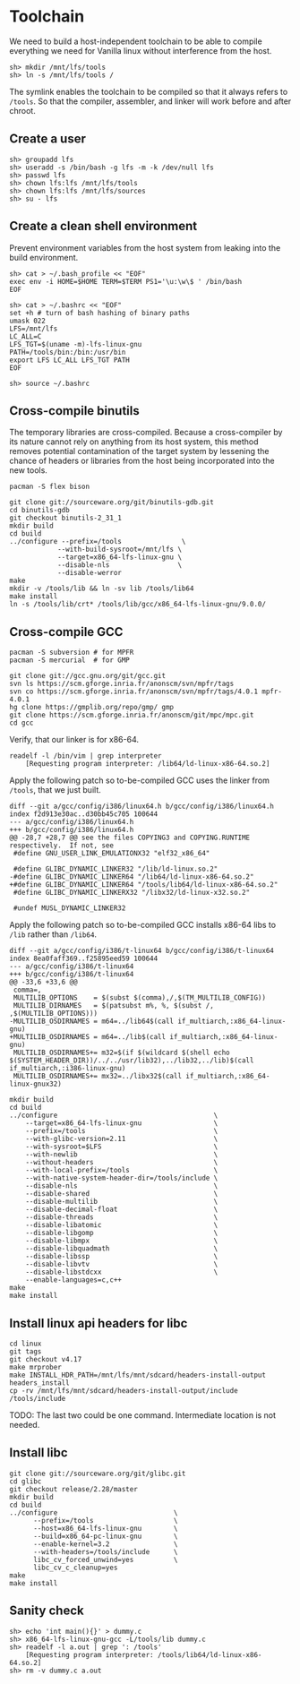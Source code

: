 # Toolchain

We need to build a host-independent toolchain to be able to compile everything we need for Vanilla linux without interference from the host.

```
sh> mkdir /mnt/lfs/tools
sh> ln -s /mnt/lfs/tools /
```

The symlink enables the toolchain to be compiled so that it always refers to `/tools`. 
So that the compiler, assembler, and linker will work before and after chroot.

## Create a user

```
sh> groupadd lfs
sh> useradd -s /bin/bash -g lfs -m -k /dev/null lfs
sh> passwd lfs
sh> chown lfs:lfs /mnt/lfs/tools
sh> chown lfs:lfs /mnt/lfs/sources
sh> su - lfs
```

## Create a clean shell environment

Prevent environment variables from the host system from leaking into the build environment.

```
sh> cat > ~/.bash_profile << "EOF"
exec env -i HOME=$HOME TERM=$TERM PS1='\u:\w\$ ' /bin/bash
EOF
```

```
sh> cat > ~/.bashrc << "EOF"
set +h # turn of bash hashing of binary paths
umask 022
LFS=/mnt/lfs
LC_ALL=C
LFS_TGT=$(uname -m)-lfs-linux-gnu
PATH=/tools/bin:/bin:/usr/bin
export LFS LC_ALL LFS_TGT PATH
EOF
```

```
sh> source ~/.bashrc
```

## Cross-compile binutils

The temporary libraries are cross-compiled. Because a cross-compiler by its nature cannot rely on anything from its host system, this method removes potential contamination of the target system by lessening the chance of headers or libraries from the host being incorporated into the new tools.

```shell
pacman -S flex bison
```

```shell
git clone git://sourceware.org/git/binutils-gdb.git
cd binutils-gdb
git checkout binutils-2_31_1
mkdir build
cd build
../configure --prefix=/tools               \
            --with-build-sysroot=/mnt/lfs \
            --target=x86_64-lfs-linux-gnu \
            --disable-nls                 \
            --disable-werror 
make
mkdir -v /tools/lib && ln -sv lib /tools/lib64
make install
ln -s /tools/lib/crt* /tools/lib/gcc/x86_64-lfs-linux-gnu/9.0.0/
```

## Cross-compile GCC

```shell
pacman -S subversion # for MPFR
pacman -S mercurial  # for GMP
```

```shell
git clone git://gcc.gnu.org/git/gcc.git
svn ls https://scm.gforge.inria.fr/anonscm/svn/mpfr/tags
svn co https://scm.gforge.inria.fr/anonscm/svn/mpfr/tags/4.0.1 mpfr-4.0.1
hg clone https://gmplib.org/repo/gmp/ gmp
git clone https://scm.gforge.inria.fr/anonscm/git/mpc/mpc.git 
cd gcc
```

Verify, that our linker is for x86-64.

```
readelf -l /bin/vim | grep interpreter
    [Requesting program interpreter: /lib64/ld-linux-x86-64.so.2]
```

Apply the following patch so to-be-compiled GCC uses the linker from `/tools`, that
we just built.

```
diff --git a/gcc/config/i386/linux64.h b/gcc/config/i386/linux64.h
index f2d913e30ac..d30bb45c705 100644
--- a/gcc/config/i386/linux64.h
+++ b/gcc/config/i386/linux64.h
@@ -28,7 +28,7 @@ see the files COPYING3 and COPYING.RUNTIME respectively.  If not, see
 #define GNU_USER_LINK_EMULATIONX32 "elf32_x86_64"
 
 #define GLIBC_DYNAMIC_LINKER32 "/lib/ld-linux.so.2"
-#define GLIBC_DYNAMIC_LINKER64 "/lib64/ld-linux-x86-64.so.2"
+#define GLIBC_DYNAMIC_LINKER64 "/tools/lib64/ld-linux-x86-64.so.2"
 #define GLIBC_DYNAMIC_LINKERX32 "/libx32/ld-linux-x32.so.2"
 
 #undef MUSL_DYNAMIC_LINKER32
 ```

Apply the following patch so to-be-compiled GCC installs x86-64 libs to `/lib`
rather than `/lib64`.

```
diff --git a/gcc/config/i386/t-linux64 b/gcc/config/i386/t-linux64
index 8ea0faff369..f25895eed59 100644
--- a/gcc/config/i386/t-linux64
+++ b/gcc/config/i386/t-linux64
@@ -33,6 +33,6 @@
 comma=,
 MULTILIB_OPTIONS    = $(subst $(comma),/,$(TM_MULTILIB_CONFIG))
 MULTILIB_DIRNAMES   = $(patsubst m%, %, $(subst /, ,$(MULTILIB_OPTIONS)))
-MULTILIB_OSDIRNAMES = m64=../lib64$(call if_multiarch,:x86_64-linux-gnu)
+MULTILIB_OSDIRNAMES = m64=../lib$(call if_multiarch,:x86_64-linux-gnu)
 MULTILIB_OSDIRNAMES+= m32=$(if $(wildcard $(shell echo $(SYSTEM_HEADER_DIR))/../../usr/lib32),../lib32,../lib)$(call if_multiarch,:i386-linux-gnu)
 MULTILIB_OSDIRNAMES+= mx32=../libx32$(call if_multiarch,:x86_64-linux-gnux32)
```

```
mkdir build
cd build
../configure                                       \
    --target=x86_64-lfs-linux-gnu                  \
    --prefix=/tools                                \
    --with-glibc-version=2.11                      \
    --with-sysroot=$LFS                            \
    --with-newlib                                  \
    --without-headers                              \
    --with-local-prefix=/tools                     \
    --with-native-system-header-dir=/tools/include \
    --disable-nls                                  \
    --disable-shared                               \
    --disable-multilib                             \
    --disable-decimal-float                        \
    --disable-threads                              \
    --disable-libatomic                            \
    --disable-libgomp                              \
    --disable-libmpx                               \
    --disable-libquadmath                          \
    --disable-libssp                               \
    --disable-libvtv                               \
    --disable-libstdcxx                            \
    --enable-languages=c,c++
make
make install
```

## Install linux api headers for libc

```
cd linux
git tags
git checkout v4.17
make mrprober
make INSTALL_HDR_PATH=/mnt/lfs/mnt/sdcard/headers-install-output headers_install
cp -rv /mnt/lfs/mnt/sdcard/headers-install-output/include /tools/include
```

TODO: The last two could be one command. Intermediate location is not needed.

## Install libc

```
git clone git://sourceware.org/git/glibc.git
cd glibc
git checkout release/2.28/master
mkdir build
cd build
../configure                             \
      --prefix=/tools                    \
      --host=x86_64-lfs-linux-gnu        \
      --build=x86_64-pc-linux-gnu        \
      --enable-kernel=3.2                \
      --with-headers=/tools/include      \
      libc_cv_forced_unwind=yes          \
      libc_cv_c_cleanup=yes
make
make install
```

## Sanity check

```
sh> echo 'int main(){}' > dummy.c
sh> x86_64-lfs-linux-gnu-gcc -L/tools/lib dummy.c
sh> readelf -l a.out | grep ': /tools'
    [Requesting program interpreter: /tools/lib64/ld-linux-x86-64.so.2]
sh> rm -v dummy.c a.out
```
